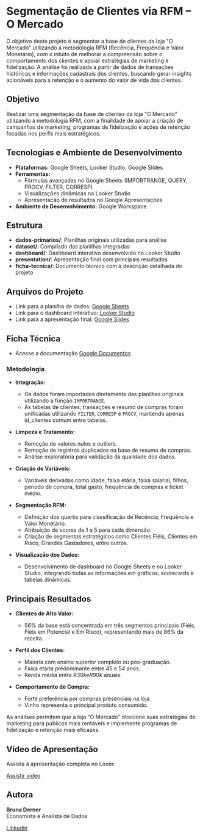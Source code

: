 # Segmentação de Clientes via RFM – O Mercado

O objetivo deste projeto é segmentar a base de clientes da loja "O Mercado" utilizando a metodologia RFM (Recência, Frequência e Valor Monetário), com o intuito de melhorar a compreensão sobre o comportamento dos clientes e apoiar estratégias de marketing e fidelização. A análise foi realizada a partir de dados de transações históricas e informações cadastrais dos clientes, buscando gerar insights acionáveis para a retenção e o aumento do valor de vida dos clientes.

## Objetivo

Realizar uma segmentação da base de clientes da loja "O Mercado" utilizando a metodologia RFM, com a finalidade de apoiar a criação de campanhas de marketing, programas de fidelização e ações de retenção focadas nos perfis mais estratégicos.

## Tecnologias e Ambiente de Desenvolvimento

- **Plataformas:** Google Sheets, Looker Studio, Google Slides
- **Ferramentas:** 
  - Fórmulas avançadas no Google Sheets (IMPORTRANGE, QUERY, PROCV, FILTER, CORRESP)
  - Visualizações dinâmicas no Looker Studio
  - Apresentação de resultados no Google Apresentações
- **Ambiente de Desenvolvimento:** Google Workspace

## Estrutura

- **dados-primarios/**: Planilhas originais utilizadas para análise
- **dataset/**: Compilado das planilhas integradas
- **dashboard/**: Dashboard interativo desenvolvido no Looker Studio
- **presentation/**: Apresentação final com principais resultados
- **ficha-tecnica/**: Documento técnico com a descrição detalhada do projeto

## Arquivos do Projeto

- Link para a planilha de dados: [Google Sheets](https://docs.google.com/spreadsheets/d/1_E2wwfR9YxtgV2mbxb2xPde1LLlZ5F9Zm2hjZDqQlSQ/edit?usp=sharing)
- Link para o dashboard interativo: [Looker Studio](https://lookerstudio.google.com/reporting/ff9d9626-041a-447c-a0ff-dbbe6034c224)
- Link para a apresentação final: [Google Slides](presentation/bruna-derner.pdf)

## Ficha Técnica
- Acesse a documentação [Google Documentos](ficha-tecnica/ficha-tecnica-bruna-derner.pdf)
### Metodologia

- **Integração:** 
  - Os dados foram importados diretamente das planilhas originais utilizando a função `IMPORTRANGE`.
  - As tabelas de clientes, transações e resumo de compras foram unificadas utilizando `FILTER`, `CORRESP` e `PROCV`, mantendo apenas id_clientes comum entre tabelas.

- **Limpeza e Tratamento:** 
  - Remoção de valores nulos e outliers.
  - Remoção de registros duplicados na base de resumo de compras.
  - Análise exploratória para validação da qualidade dos dados.

- **Criação de Variáveis:** 
  - Variáveis derivadas como idade, faixa etária, faixa salarial, filhos, período de compra, total gasto, frequência de compras e ticket médio.

- **Segmentação RFM:**
  - Definição dos quartis para classificação de Recência, Frequência e Valor Monetário.
  - Atribuição de scores de 1 a 5 para cada dimensão.
  - Criação de segmentos estratégicos como Clientes Fiéis, Clientes em Risco, Grandes Gastadores, entre outros.

- **Visualização dos Dados:** 
  - Desenvolvimento de dashboard no Google Sheets e no Looker Studio, integrando todas as informações em gráficos, scorecards e tabelas dinâmicas.

## Principais Resultados

- **Clientes de Alto Valor:**  
  - 56% da base está concentrada em três segmentos principais (Fiéis, Fiéis em Potencial e Em Risco), representando mais de 86% da receita.

- **Perfil dos Clientes:**  
  - Maioria com ensino superior completo ou pós-graduação.
  - Faixa etária predominante entre 45 e 54 anos.
  - Renda média entre R$30k e R$90k anuais.

- **Comportamento de Compra:**  
  - Forte preferência por compras presenciais na loja.
  - Vinho representa o principal produto consumido.

As análises permitem que a loja “O Mercado” direcione suas estratégias de marketing para públicos mais rentáveis e implemente programas de fidelização e retenção mais eficazes.

## Vídeo de Apresentação

Assista à apresentação completa no Loom:

[Assistir vídeo](https://www.loom.com/share/19a970bcbc9146f3aca84aa4c87f0a0d?sid=7a580ea5-8a83-47fb-a3ba-42cd74f21c3e)

## Autora

**Bruna Derner**  
Economista e Analista de Dados


[Linkedin](https://www.linkedin.com/in/bruna-derner/)
